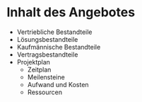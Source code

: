 # Inhalt des Angebotes

- Vertriebliche Bestandteile
- Lösungsbestandteile
- Kaufmännische Bestandteile
- Vertragsbestandteile
- Projektplan
  - Zeitplan
  - Meilensteine
  - Aufwand und Kosten
  - Ressourcen